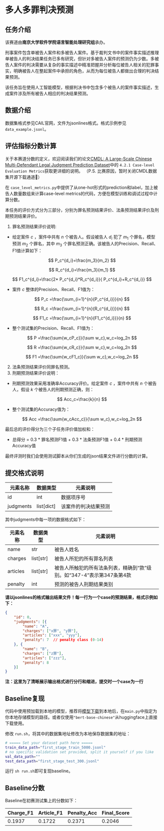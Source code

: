 # 多人多罪判决预测

## 任务介绍
该赛道由**南京大学软件学院语言智能处理研究组**承办。

刑事案件包含单被告人案件和多被告人案件。基于裁判文书中的案件事实描述推理单被告人的判决结果任务已多有研究，但针对多被告人案件的预测仍为少数。多被告人案件的判决需要从复杂的事实描述中精准把握并分析每位被告人相关的犯罪事实，明确被告人在整起案件中承担的角色，从而为每位被告人都做出合理的判决结果预测。

该任务旨在使用人工智能模型，根据判决书中包含多个被告人的案件事实描述，生成案件涉及所有被告人相应的判决结果预测。

## 数据介绍
数据集格式参见CAIL官网，文件为jsonlines格式。格式示例参见`data_example.jsonl`。

## 评估指标分数计算

关于本赛道分数的定义，欢迎阅读我们的论文[CMDL: A Large-Scale Chinese Multi-Defendant Legal Judgment Prediction Dataset](https://aclanthology.org/2024.findings-acl.351/)中的 `4.2.1 Case-level Evaluation Metrics`获取更详细的说明。
（P.S. 比赛原因，暂时关闭CMDL数据集开源下载通道🤗）

在 `case_level_metrics.py`中提供了从one-hot形式的prediction和label，加上被告人数量数组来计算case-level metrics的代码，方便在模型训练和调试过程中计算分数。

本任务的评价方式分为三部分，分别为罪名预测结果评价、法条预测结果评价及刑期预测结果评价。

1. 罪名预测结果评价说明:

- 给定案件 $c$ ，案件中共有 $n$ 个被告人。假设被告人 $d_i$ 犯了 $m_1$ 个罪名，模型预测 $m_2$ 个罪名，其中 $m_3$ 个罪名预测正确。该被告人的Precision、Recall、F1值计算如下：

$$
P_c^{d_i}=\frac{m_3}{m_2}
$$

$$
R_c^{d_i}=\frac{m_3}{m_1}
$$

$$
F1_c^{d_i}=\frac{2* P_c^{d_i}*R_c^{d_i}}{ P_c^{d_i}+R_c^{d_i}}
$$

- 案件 $c$ 整体的Precision、Recall、F1值为：

$$
P_c =\frac{\sum_{i=1}^{n}{P_c^{d_i}}}{n}
$$

$$
R_c =\frac{\sum_{i=1}^{n}{R_c^{d_i}}}{n}
$$

$$
F1_c =\frac{\sum_{i=1}^{n}{F1_c^{d_i}}}{n}
$$

- 整个测试集的Precision、Recall、F1值为：

$$
P =\frac{\sum{w_cP_c}}{\sum w_c},w_c=log_2n
$$

$$
R =\frac{\sum{w_cR_c}}{\sum w_c},w_c=log_2n
$$

$$
F1 =\frac{\sum{w_cF1_c}}{\sum w_c},w_c=log_2n
$$

2. 法条预测结果评价同罪名预测。
3. 刑期预测结果评价说明：

- 刑期预测效果采用准确率Accuracy评价。给定案件 $c$ ，案件中共有 $n$ 个被告人，假设 $k$ 个被告人的刑期预测正确，则：

$$
Acc_c=\frac{k}{n}
$$

- 整个测试集的Accuracy值为：

$$
Acc =\frac{\sum{w_cAcc_c}}{\sum w_c},w_c=log_2n
$$

最后总的评价得分为三个子任务评价值加权和：

- 总得分 = 0.3 * 罪名预测F1值 + 0.3 * 法条预测F1值 + 0.4 * 刑期预测Accuracy值

最终评测时我们会使用测试脚本从你们生成的json结果文件进行分数的计算。

## 提交格式说明

| 元素名称  | 数据类型   | 元素说明             |
| --------- | ---------- | -------------------- |
| id        | int        | 数据项序号           |
| judgments | list[dict] | 该案件的判决结果预测 |

其中judgments中每一项的数据格式如下：

| 元素名称 | 数据类型  | 元素说明                                                     |
| -------- | --------- | ------------------------------------------------------------ |
| name     | str       | 被告人姓名                                                   |
| charges  | list[str] | 被告人所犯的所有罪名列表                                     |
| articles | list[str] | 被告人所触犯的所有法条列表，精确到“款”级别。如“347-4”表示第347条第4款 |
| penalty  | int       | 预测的被告人刑期结果类别                                     |

**请以jsonlines的格式输出结果文件！每一行为一个case的预测结果，格式示例如下：**

```json
{
    "id": 0,
    "judgments": [{
        "name": "A",
        "charges": ["x罪", "y罪"],
        "articles": ["xxx", "yyy"],
        "penalty": 7  // penalty class (0-14)
    }, {
        "name": "B",
        "charges": ["z罪"],
        "articles": ["zzz"],
        "penalty": 8
    }]
}
```
**注：这里为了清晰展示输出格式进行分行和缩进，提交时一个case为一行**


## Baseline复现
代码中使用预加载到本地的模型，推荐将[模型下载](https://huggingface.co/google-bert/bert-base-chinese)到本地后，在`main.py`中指定为你本地存储模型的路径。或者仅使用`"bert-base-chinese"`从huggingface上直接下载使用。

修改 `run.sh`，将其中的数据集地址修改为本地保存数据集的地址：

```bash
# ===== Set your dataset path here =====
train_data_path="first_stage_train_5000.jsonl"
# no specific validation set provided, split it yourself if you like
val_data_path=""  
test_data_path="first_stage_test_300.jsonl"
```

运行 `sh run.sh`即可复现baseline。

## Baseline分数
Baseline在初赛测试集上的分数如下：

| Charge_F1 | Article_F1 | Penalty_Acc | Final_Score |
| ---- | ---- | ---- | ---- |
| 0.1937 | 0.1722 | 0.2371 | 0.2046 |
